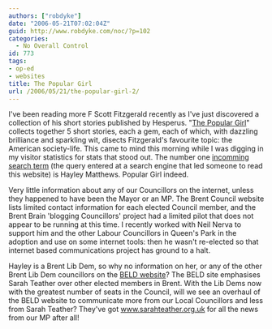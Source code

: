 ```yaml
---
authors: ["robdyke"]
date: "2006-05-21T07:02:04Z"
guid: http://www.robdyke.com/noc/?p=102
categories:
  - No Overall Control
id: 773
tags:
- op-ed
- websites
title: The Popular Girl
url: /2006/05/21/the-popular-girl-2/
---
```

I've been reading more F Scott Fitzgerald recently as I've just discovered a collection of his short stories published by Hesperus. "[The Popular Girl](http://www.amazon.co.uk/exec/obidos/ASIN/1843914034/qid=1148197034/sr=8-1/ref=sr_8_xs_ap_i1_xgl/026-2632728-9014812)" collects together 5 short stories, each a gem, each of which, with dazzling brilliance and sparkling wit, disects Fitzgerald's favourite topic: the American society-life. This came to mind this morning while I was digging in my visitor statistics for stats that stood out. The number one [incomming search term](http://my7.statcounter.com/project/standard/camefrom.php?project_id=618994&#38;PHPSESSID=ceeedc5a902152cf91ee36f95351fff3) (the query entered at a search engine that led someone to read this website) is Hayley Matthews. Popular Girl indeed.

Very little information about any of our Councillors on the internet, unless they happened to have been the Mayor or an MP. The Brent Council website lists limited contact information for each elected Council member, and the Brent Brain 'blogging Councillors' project had a limited pilot that does not appear to be running at this time. I recently worked with Neil Nerva to support him and the other Labour Councillors in Queen's Park in the adoption and use on some internet tools: then he wasn't re-elected so that internet based communications project has ground to a halt.

Hayley is a Brent Lib Dem, so why no information on her, or any of the other Brent Lib Dem councillors on the [BELD website](http://www.brentlibdems.org.uk/)? The BELD site emphasises Sarah Teather over other elected members in Brent. With the Lib Dems now with the greatest number of seats in the Council, will we see an overhaul of the BELD website to communicate more from our Local Councillors and less from Sarah Teather? They've got www.sarahteather.org.uk for all the news from our MP after all!